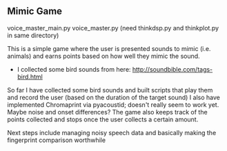 ## Mimic Game

voice_master_main.py
voice_master.py
(need thinkdsp.py and thinkplot.py in same directory)

This is a simple game where the user is presented sounds to mimic (i.e. animals) and earns points based on how well they mimic the sound.
* I collected some bird sounds from here: http://soundbible.com/tags-bird.html

So far I have collected some bird sounds and built scripts that play them and record the user (based on the duration of the target sound)
I also have implemented Chromaprint via pyacoustid; doesn't really seem to work yet. Maybe noise and onset differences? The game also keeps track of the points collected and stops once the user collects a certain amount.

Next steps include managing noisy speech data and basically making the fingerprint comparison worthwhile



